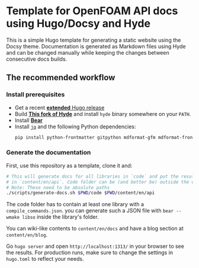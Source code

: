 # Template for OpenFOAM API docs using Hugo/Docsy and Hyde

This is a simple Hugo template for generating a static website using
the Docsy theme. Documentation is generated as Markdown files using Hyde
and can be changed manually while keeping the changes between consecutive docs builds.

## The recommended workflow

### Install prerequisites

- Get a recent [**extended** Hugo release](https://github.com/gohugoio/hugo/releases)
- Build [**This fork of Hyde**](https://github.com/FoamScience/hyde) and install `hyde`
  binary somewhere on your `PATH`.
- Install [**Bear**](https://github.com/rizsotto/Bear)
- Install [`jq`](https://jqlang.github.io/jq/download/) and the following Python dependencies:
  ```bash
  pip install python-frontmatter gitpython mdformat-gfm mdformat-frontmatter mdformat-footnote
  ```

### Generate the documentation

First, use this repository as a template, clone it and:

```bash
# This will generate docs for all libraries in `code` and put the results
# in `content/en/api`. Code folder can be (and better be) outside the website tree
# Note: These need to be absolute paths
./scripts/generate-docs.sh $PWD/code $PWD/content/en/api
```

The code folder has to contain at least one library with a `compile_commands.json`.
you can generate such a JSON file with `bear -- wmake libso` inside the library's folder.

You can wiki-like contents to `content/en/docs` and have a blog section at `content/en/blog`.

Go `hugo server` and open `http://localhost:1313/` in your browser to see the results.
For production runs, make sure to change the settings in `hugo.toml` to reflect your needs.
